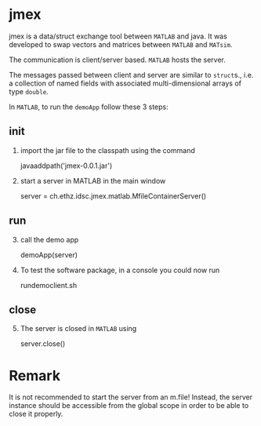 # jmex

jmex is a data/struct exchange tool between `MATLAB` and java.
It was developed to swap vectors and matrices between `MATLAB` and `MATsim`.

The communication is client/server based. `MATLAB` hosts the server.

The messages passed between client and server are similar to `struct`s., i.e.
a collection of named fields with associated multi-dimensional arrays of type `double`.

In `MATLAB`, to run the `demoApp` follow these 3 steps:

## init

1) import the jar file to the classpath using the command

    javaaddpath('jmex-0.0.1.jar')

2) start a server in MATLAB in the main window

    server = ch.ethz.idsc.jmex.matlab.MfileContainerServer()

## run

3) call the demo app

    demoApp(server)

4) To test the software package, in a console you could now run

    rundemoclient.sh

## close

5) The server is closed in `MATLAB` using

    server.close()



# Remark
It is not recommended to start the server from an m.file!
Instead, the server instance should be accessible from
the global scope in order to be able to close it properly.

